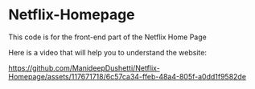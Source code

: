 # Netflix-Homepage
This code is for the front-end part of the Netflix Home Page

Here is a video that will help you to understand the website:



https://github.com/ManideepDushetti/Netflix-Homepage/assets/117671718/6c57ca34-ffeb-48a4-805f-a0dd1f9582de


